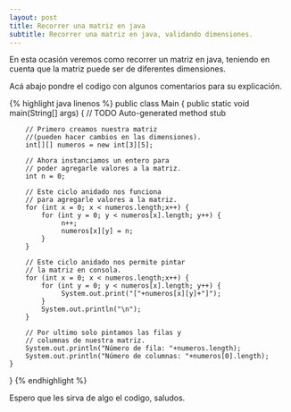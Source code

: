 ```yaml
---
layout: post
title: Recorrer una matriz en java
subtitle: Recorrer una matriz en java, validando dimensiones.
---
```


En esta ocasión veremos como recorrer un matriz en java, teniendo en cuenta que la matriz puede ser de diferentes dimensiones.

Acá abajo pondre el codigo con algunos comentarios para su explicación.

{% highlight java linenos %}
public class Main {
	  public static void main(String[] args) {
		// TODO Auto-generated method stub

		// Primero creamos nuestra matriz 
		//(pueden hacer cambios en las dimensiones).
		int[][] numeros = new int[3][5];

		// Ahora instanciamos un entero para
		// poder agregarle valores a la matriz.
		int n = 0;

		// Este ciclo anidado nos funciona
		// para agregarle valores a la matriz.
		for (int x = 0; x < numeros.length;x++) {
			for (int y = 0; y < numeros[x].length; y++) {
				 n++;
				 numeros[x][y] = n;
			}   
		}

		// Este ciclo anidado nos permite pintar
		// la matriz en consola.
		for (int x = 0; x < numeros.length;x++) {
			for (int y = 0; y < numeros[x].length; y++) {
				 System.out.print("["+numeros[x][y]+"]");
			}
			System.out.println("\n");
		}

		// Por ultimo solo pintamos las filas y
		// columnas de nuestra matriz.				
		System.out.println("Número de fila: "+numeros.length);
		System.out.println("Número de columnas: "+numeros[0].length);  
	}
}
{% endhighlight %}

Espero que les sirva de algo el codigo, saludos.